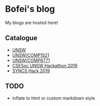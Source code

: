 # Bofei's blog

My blogs are hosted here!

## Catalogue

- [UNSW](unsw)
- [UNSW/COMP1521](unsw/comp1521)
- [UNSW/COMP6771](unsw/comp6771)
- [CSESoc UNSW Hackathon 2019](cseoc-unsw-hackathon-2019.md)
- [SYNCS Hack 2019](syncs-hack-2019.md)

## TODO

- inflate to html or custom markdown style
